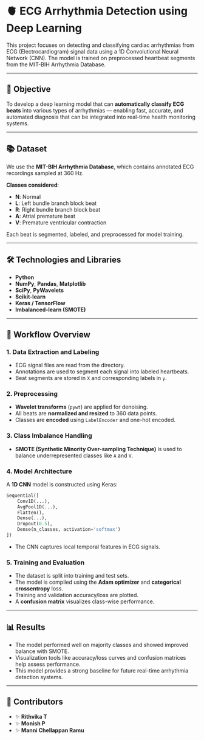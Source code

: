 # 🫀 ECG Arrhythmia Detection using Deep Learning

This project focuses on detecting and classifying cardiac arrhythmias from ECG (Electrocardiogram) signal data using a 1D Convolutional Neural Network (CNN). The model is trained on preprocessed heartbeat segments from the MIT-BIH Arrhythmia Database.

---

## 📌 Objective

To develop a deep learning model that can **automatically classify ECG beats** into various types of arrhythmias — enabling fast, accurate, and automated diagnosis that can be integrated into real-time health monitoring systems.

---

## 📚 Dataset

We use the **MIT-BIH Arrhythmia Database**, which contains annotated ECG recordings sampled at 360 Hz.

**Classes considered**:

* **N**: Normal
* **L**: Left bundle branch block beat
* **R**: Right bundle branch block beat
* **A**: Atrial premature beat
* **V**: Premature ventricular contraction

Each beat is segmented, labeled, and preprocessed for model training.

---

## 🛠️ Technologies and Libraries

* **Python**
* **NumPy**, **Pandas**, **Matplotlib**
* **SciPy**, **PyWavelets**
* **Scikit-learn**
* **Keras / TensorFlow**
* **Imbalanced-learn (SMOTE)**

---

## 🔄 Workflow Overview

### 1. **Data Extraction and Labeling**

* ECG signal files are read from the directory.
* Annotations are used to segment each signal into labeled heartbeats.
* Beat segments are stored in `X` and corresponding labels in `y`.

### 2. **Preprocessing**

* **Wavelet transforms** (`pywt`) are applied for denoising.
* All beats are **normalized and resized** to 360 data points.
* Classes are **encoded** using `LabelEncoder` and one-hot encoded.

### 3. **Class Imbalance Handling**

* **SMOTE (Synthetic Minority Over-sampling Technique)** is used to balance underrepresented classes like `A` and `V`.

### 4. **Model Architecture**

A **1D CNN** model is constructed using Keras:

```python
Sequential([
    Conv1D(...),
    AvgPool1D(...),
    Flatten(),
    Dense(...),
    Dropout(0.5),
    Dense(n_classes, activation='softmax')
])
```

* The CNN captures local temporal features in ECG signals.

### 5. **Training and Evaluation**

* The dataset is split into training and test sets.
* The model is compiled using the **Adam optimizer** and **categorical crossentropy** loss.
* Training and validation accuracy/loss are plotted.
* A **confusion matrix** visualizes class-wise performance.

---

## 📊 Results

* The model performed well on majority classes and showed improved balance with SMOTE.
* Visualization tools like accuracy/loss curves and confusion matrices help assess performance.
* This model provides a strong baseline for future real-time arrhythmia detection systems.

---

## 👥 Contributors

* ✨ **Rithvika T**
* ✨ **Monish P**
* ✨ **Manni Chellappan Ramu**

